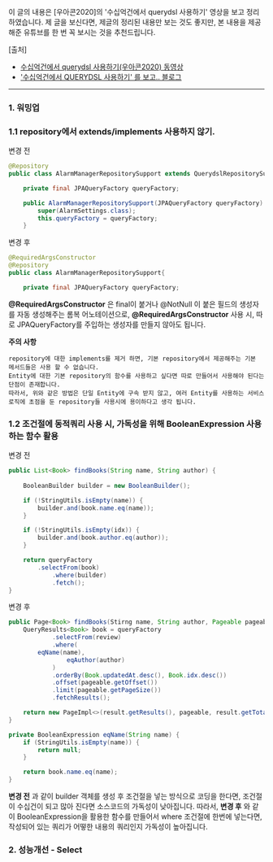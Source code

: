 이 글의 내용은 [우아콘2020]의 '수십억건에서 querydsl 사용하기' 영상을 보고 정리하였습니다.
제 글을 보신다면, 제글의 정리된 내용만 보는 것도 좋지만, 본 내용을 제공해준 유튜브를 한 번 꼭 보시는 것을 추천드립니다.

[출처]
* [수십억건에서 querydsl 사용하기(우아콘2020) 동영상](https://www.youtube.com/watch?v=zMAX7g6rO_Y)
* ['수십억건에서 QUERYDSL 사용하기' 를 보고.. 블로그](https://hyune-c.tistory.com/entry/%EC%88%98%EC%8B%AD%EC%96%B5%EA%B1%B4%EC%97%90%EC%84%9C-QUERYDSL-%EC%82%AC%EC%9A%A9%ED%95%98%EA%B8%B0-%ED%9B%84%EA%B8%B0)

--------


### 1. 워밍업

### 1.1 repository에서 extends/implements 사용하지 않기.

변경 전
```java
@Repository
public class AlarmManagerRepositorySupport extends QuerydslRepositorySupport {

    private final JPAQueryFactory queryFactory;

    public AlarmManagerRepositorySupport(JPAQueryFactory queryFactory) {
        super(AlarmSettings.class);
        this.queryFactory = queryFactory;
    }
```

변경 후
```java
@RequiredArgsConstructor
@Repository
public class AlarmManagerRepositorySupport{

    private final JPAQueryFactory queryFactory;

```
**@RequiredArgsConstructor** 은 final이 붙거나 @NotNull 이 붙은 필드의 생성자를 자동 생성해주는 롬복 어노테이션으로,
**@RequiredArgsConstructor** 사용 시, 따로 JPAQueryFactory를 주입하는 생성자를 만들지 않아도 됩니다.

**주의 사항**
```
repository에 대한 implements를 제거 하면, 기본 repository에서 제공해주는 기본 메서드들은 사용 할 수 없습니다.
Entity에 대한 기본 repository의 함수를 사용하고 싶다면 따로 만들어서 사용해야 된다는 단점이 존재합니다.
따라서, 위와 같은 방법은 단일 Entity에 구속 받지 않고, 여러 Entity를 사용하는 서비스 로직에 초점을 둔 repository들 사용시에 용이하다고 생각 됩니다.
```


### 1.2 조건절에 동적쿼리 사용 시, 가독성을 위해 BooleanExpression 사용하는 함수 활용

변경 전
```java
public List<Book> findBooks(String name, String author) {
    	
    BooleanBuilder builder = new BooleanBuilder();

    if (!StringUtils.isEmpty(name)) {
        builder.and(book.name.eq(name));
    }

    if (!StringUtils.isEmpty(idx)) {
        builder.and(book.author.eq(author));
    }

    return queryFactory
        .selectFrom(book)
            .where(builder)
            .fetch();
}
```

변경 후
```java
public Page<Book> findBooks(Stirng name, String author, Pageable pageable) {
    QueryResults<Book> book = queryFactory
            .selectFrom(review)
            .where(
        eqName(name),
                eqAuthor(author)
            )
            .orderBy(Book.updatedAt.desc(), Book.idx.desc())
            .offset(pageable.getOffset())
            .limit(pageable.getPageSize())
            .fetchResults();

    return new PageImpl<>(result.getResults(), pageable, result.getTotal());
}

private BooleanExpression eqName(String name) {
    if (StringUtils.isEmpty(name)) {
        return null;
    }

    return book.name.eq(name);
}
```
**변경 전** 과 같이 builder 객체를 생성 후 조건절을 넣는 방식으로 코딩을 한다면, 조건절이
수십건이 되고 많아 진다면 소스코드의 가독성이 낮아집니다.
따라서, **변경 후** 와 같이 BooleanExpression을 활용한 함수를 만들어서 where 조건절에 한번에 넣는다면,
작성되어 있는 쿼리가 어떻한 내용의 쿼리인지 가독성이 높아집니다.

### 2. 성능개선 - Select
